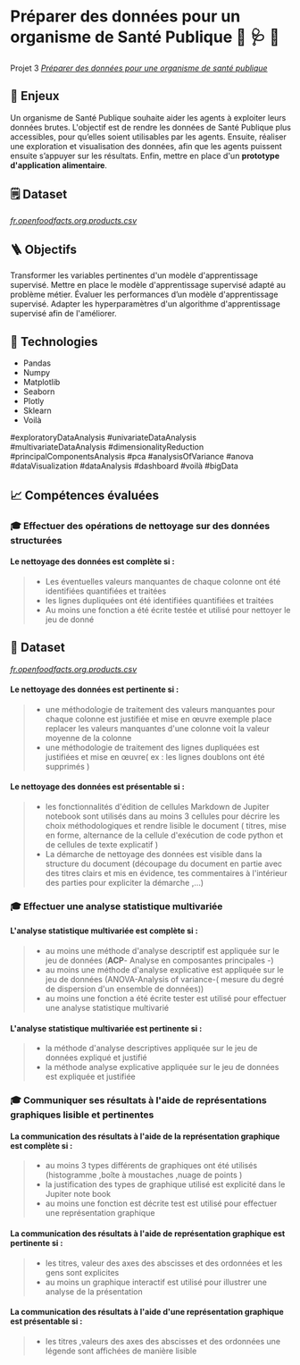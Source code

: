 # Préparer des données pour un organisme de Santé Publique 	:microscope: :stethoscope: :pill:

Projet 3 [_Préparer des données pour une organisme de santé publique_](https://openclassrooms.com/fr/paths/188/projects/717/assignment)


## :pushpin: Enjeux
Un organisme de Santé Publique souhaite aider les agents à exploiter leurs données brutes. L'objectif est de rendre les données de Santé Publique plus accessibles, pour qu’elles soient utilisables par les agents. Ensuite, réaliser une exploration et visualisation des données, afin que les agents puissent ensuite s’appuyer sur les résultats. Enfin, mettre en place d'un **prototype d'application alimentaire**.

## :spiral_notepad: Dataset
[_fr.openfoodfacts.org.products.csv_](https://s2-eu-west-1.amazonaws.com/static.oc-static.com/prod/courses/files/parcours-data-scientist/P2/fr.openfoodfacts.org.products.csv.zip)

## :ladder: Objectifs
Transformer les variables pertinentes d'un modèle d'apprentissage supervisé.
Mettre en place le modèle d'apprentissage supervisé adapté au problème métier.
Évaluer les performances d’un modèle d'apprentissage supervisé.
Adapter les hyperparamètres d'un algorithme d'apprentissage supervisé afin de l'améliorer.

## :wrench: Technologies
- Pandas
- Numpy
- Matplotlib
- Seaborn
- Plotly
- Sklearn
- Voilà

#exploratoryDataAnalysis #univariateDataAnalysis #multivariateDataAnalysis #dimensionalityReduction #principalComponentsAnalysis #pca #analysisOfVariance #anova #dataVisualization #dataAnalysis #dashboard #voilà #bigData


## :chart_with_upwards_trend: Compétences évaluées

###  🎓 Effectuer des opérations de nettoyage sur des données structurées

#### Le nettoyage des données est complète si :
>- Les éventuelles valeurs manquantes de chaque colonne ont été identifiées quantifiées et traitées
>- les lignes dupliquées ont été identifiées quantifiées et traitées
>- Au moins une fonction a été écrite testée et utilisé pour nettoyer le jeu de donné
## 📄 Dataset
[_fr.openfoodfacts.org.products.csv_](https://s2-eu-west-1.amazonaws.com/static.oc-static.com/prod/courses/files/parcours-data-scientist/P2/fr.openfoodfacts.org.products.csv.zip)
#### Le nettoyage des données est pertinente si :
>- une méthodologie de traitement des valeurs manquantes pour chaque colonne est justifiée et mise en œuvre exemple place replacer les valeurs manquantes d'une colonne voit la valeur moyenne de la colonne
>- une méthodologie de traitement des lignes dupliquées est justifiées et mise en œuvre( ex : les lignes doublons ont été supprimés )

#### Le nettoyage des données est présentable si :
>- les fonctionnalités d'édition de cellules Markdown de Jupiter notebook sont utilisés dans au moins 3 cellules pour décrire les choix méthodologiques et rendre lisible le document ( titres, mise en forme, alternance de la cellule d'exécution de code python et de cellules de texte explicatif )
>- La démarche de nettoyage des données est visible dans la structure du document (découpage du document en partie avec des titres clairs et mis en évidence, tes commentaires à l'intérieur des parties pour expliciter la démarche ,…)

### 🎓 Effectuer une analyse statistique multivariée
#### L'analyse statistique multivariée est complète si :
>- au moins une méthode d'analyse descriptif est appliquée sur le jeu de données (**ACP**- Analyse en composantes principales -)
>- au moins une méthode d'analyse explicative est appliquée sur le jeu de données (ANOVA-Analysis of variance-( mesure du degré de dispersion d'un ensemble de données))
>- au moins une fonction a été écrite tester est utilisé pour
      effectuer une analyse statistique multivarié

#### L'analyse statistique multivariée est pertinente si :
>- la méthode d'analyse descriptives appliquée sur le jeu de   données expliqué et justifié
>- la méthode analyse explicative appliquée sur le jeu de données est expliquée et justifiée

### 🎓 Communiquer ses résultats à l'aide de représentations graphiques lisible et pertinentes
#### La communication des résultats à l'aide de la représentation graphique est complète si :
>- au moins 3 types différents de graphiques ont été utilisés (histogramme ,boîte à moustaches ,nuage de points )
>- la justification des types de graphique  utilisé est explicité dans le Jupiter note book
>- au moins une fonction est décrite test est utilisé pour effectuer une représentation graphique
#### La communication des résultats à l'aide de représentation graphique est pertinente si :
>- les titres, valeur des axes des abscisses et des ordonnées et les gens sont explicites
>- au moins un graphique interactif est utilisé pour illustrer une analyse de la présentation
#### La communication des résultats à l'aide d'une représentation graphique est présentable si :
>- les titres ,valeurs des axes des abscisses et des ordonnées une légende sont affichées de manière lisible

